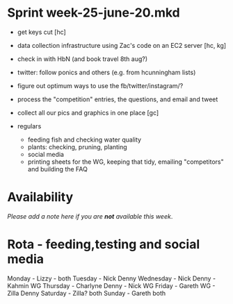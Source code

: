 Sprint week-25-june-20.mkd
===

- get keys cut [hc]
- data collection infrastructure using Zac's code on an EC2 server [hc, kg]
- check in with HbN (and book travel 8th aug?)
- twitter: follow ponics and others (e.g. from hcunningham lists)
- figure out optimum ways to use the fb/twitter/instagram/?
- process the "competition" entries, the questions, and email and tweet
- collect all our pics and graphics in one place [gc]

- regulars
  - feeding fish and checking water quality
  - plants: checking, pruning, planting
  - social media
  - printing sheets for the WG, keeping that tidy, emailing "competitors" and
    building the FAQ


# Availability

*Please add a note here if you are __not__ available this week*.

# Rota - feeding,testing and social media
Monday - Lizzy - both
Tuesday - Nick Denny
Wednesday - Nick Denny - Kahmin WG
Thursday - Charlyne Denny - Nick WG
Friday - Gareth WG - Zilla Denny
Saturday - Zilla? both
Sunday - Gareth both
